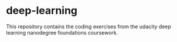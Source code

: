 # deep-learning

This repository contains the coding exercises from the udacity deep learning nanodegree foundations coursework.
